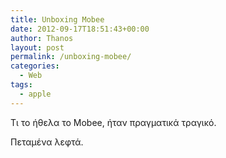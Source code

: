 ```yaml
---
title: Unboxing Mobee
date: 2012-09-17T18:51:43+00:00
author: Thanos
layout: post
permalink: /unboxing-mobee/
categories:
  - Web
tags:
  - apple 
---
```

Τι το ήθελα το Mobee, ήταν πραγματικά τραγικό.

Πεταμένα λεφτά.